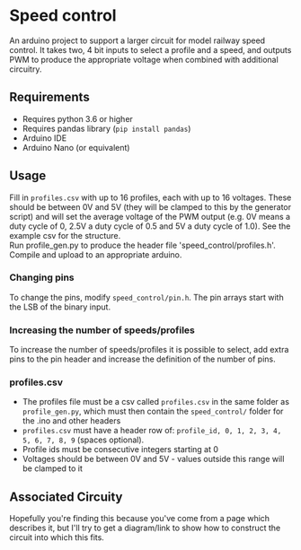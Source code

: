 # Speed control

An arduino project to support a larger circuit for model railway speed control. It takes two, 4 bit inputs to select a profile and a speed, and outputs PWM to produce the appropriate voltage when combined with additional circuitry. 

## Requirements
* Requires python 3.6 or higher
* Requires pandas library (`pip install pandas`)
* Arduino IDE
* Arduino Nano (or equivalent)

## Usage
Fill in `profiles.csv` with up to 16 profiles, each with up to 16 voltages. These should be between 0V and 5V (they will be clamped to this by the generator script) and will set the average voltage of the PWM output (e.g. 0V means a duty cycle of 0, 2.5V a duty cycle of 0.5 and 5V a duty cycle of 1.0). See the example csv for the structure.  
Run profile_gen.py to produce the header file 'speed_control/profiles.h'.  
Compile and upload to an appropriate arduino.  

### Changing pins
To change the pins, modify `speed_control/pin.h`. The pin arrays start with the LSB of the binary input.

### Increasing the number of speeds/profiles
To increase the number of speeds/profiles it is possible to select, add extra pins to the pin header and increase the definition of the number of pins. 

### profiles.csv
* The profiles file must be a csv called `profiles.csv` in the same folder as `profile_gen.py`, which must then contain the `speed_control/` folder for the .ino and other headers
* `profiles.csv` must have a header row of: `profile_id, 0, 1, 2, 3, 4, 5, 6, 7, 8, 9` (spaces optional).
* Profile ids must be consecutive integers starting at 0
* Voltages should be between 0V and 5V - values outside this range will be clamped to it

## Associated Circuity
Hopefully you're finding this because you've come from a page which describes it, but I'll try to get a diagram/link to show how to construct the circuit into which this fits.